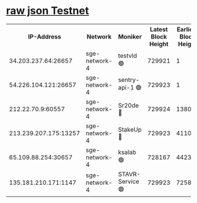 
[raw json Testnet](https://rpc-check.sget.stavr.tech/sget/rpc-sget-result.json)
=


<table><tr><th>IP-Address</th><th>Network</th><th>Moniker</th><th>Latest Block Height</th><th>Earliest Block Height</th><th>Catching Up</th><th>Tx Index</th><th>Voting Power</th><th>Scan Time</th></tr><tr><td>34.203.237.64:26657</td><td>sge-network-4</td><td>testvld 🟢</td><td>729921</td><td>1</td><td>False</td><td>on</td><td>0</td><td>2023-12-20T13:44:40.062344514UTC</td></tr><tr><td>54.226.104.121:26657</td><td>sge-network-4</td><td>sentry-api-1 🟢</td><td>729923</td><td>1</td><td>False</td><td>on</td><td>0</td><td>2023-12-20T13:44:50.915704368UTC</td></tr><tr><td>212.22.70.9:60557</td><td>sge-network-4</td><td>Sr20de 🔴</td><td>729924</td><td>138001</td><td>False</td><td>on</td><td>99</td><td>2023-12-20T13:45:00.440862920UTC</td></tr><tr><td>213.239.207.175:13257</td><td>sge-network-4</td><td>StakeUp 🔴</td><td>729923</td><td>411001</td><td>False</td><td>off</td><td>100</td><td>2023-12-20T13:44:53.190086816UTC</td></tr><tr><td>65.109.88.254:30657</td><td>sge-network-4</td><td>ksalab 🟢</td><td>728167</td><td>442343</td><td>False</td><td>off</td><td>0</td><td>2023-12-20T13:44:57.988033048UTC</td></tr><tr><td>135.181.210.171:1147</td><td>sge-network-4</td><td>STAVR-Service 🟢</td><td>729923</td><td>725810</td><td>False</td><td>on</td><td>0</td><td>2023-12-20T13:44:53.533120355UTC</td></tr></table>
